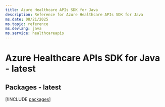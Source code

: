 ```yaml
---
title: Azure Healthcare APIs SDK for Java
description: Reference for Azure Healthcare APIs SDK for Java
ms.date: 08/21/2025
ms.topic: reference
ms.devlang: java
ms.service: healthcareapis
---
```

# Azure Healthcare APIs SDK for Java - latest
## Packages - latest
[!INCLUDE [packages](healthcare-apis-index.md)]